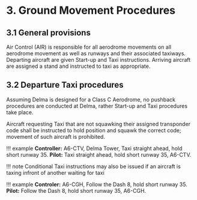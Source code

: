 # 3. Ground Movement Procedures
## 3.1 General provisions
Air Control (AIR) is responsible for all aerodrome movements on all aerodrome movement as well as runways and their associated taxiways. Departing aircraft are given Start-up and Taxi instructions. Arriving aircraft are assigned a stand and instructed to taxi as appropriate. 

## 3.2 Departure Taxi procedures
Assuming Delma is designed for a Class C Aerodrome, no pushback procedures are conducted at Delma, rather Start-up and Taxi procedures take place.

Aircraft requesting Taxi that are not squawking their assigned transponder code shall be instructed to hold position and squawk the correct code; movement of such aircraft is prohibited.

!!! example
    **Controller:** A6-CTV, Delma Tower, Taxi straight ahead, hold short runway 35.
    **Pilot:** Taxi straight ahead, hold short runway 35, A6-CTV.

!!! note
    Conditional Taxi instructions may also be issued if an aircraft is taxing infront of another waiting for taxi
  
!!! example
    **Controler:** A6-CGH, Follow the Dash 8, hold short runway 35.
    **Pilot:** Follow the Dash 8, hold short runway 35, A6-CGH.


